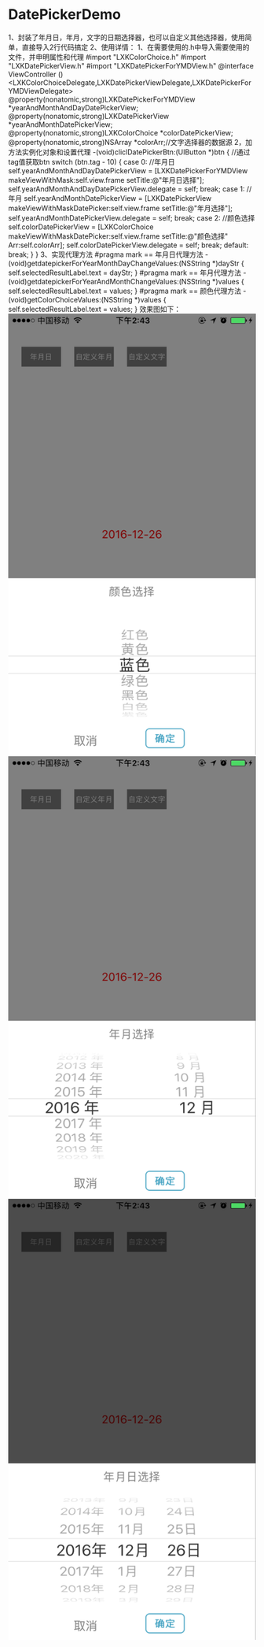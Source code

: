 # DatePickerDemo
1、封装了年月日，年月，文字的日期选择器，也可以自定义其他选择器，使用简单，直接导入2行代码搞定
2、使用详情：
1、在需要使用的.h中导入需要使用的文件，并申明属性和代理
#import "LXKColorChoice.h"
#import "LXKDatePickerView.h"
#import "LXKDatePickerForYMDView.h"
@interface ViewController ()<LXKColorChoiceDelegate,LXKDatePickerViewDelegate,LXKDatePickerForYMDViewDelegate>
@property(nonatomic,strong)LXKDatePickerForYMDView *yearAndMonthAndDayDatePickerView;
@property(nonatomic,strong)LXKDatePickerView *yearAndMonthDatePickerView;
@property(nonatomic,strong)LXKColorChoice *colorDatePickerView;
@property(nonatomic,strong)NSArray *colorArr;//文字选择器的数据源
2，加方法实例化对象和设置代理
-(void)cliclDatePickerBtn:(UIButton *)btn
{
//通过tag值获取btn
    switch (btn.tag - 10) {
        case 0:
            //年月日
            self.yearAndMonthAndDayDatePickerView = [LXKDatePickerForYMDView makeViewWithMask:self.view.frame setTitle:@"年月日选择"];
            self.yearAndMonthAndDayDatePickerView.delegate = self;
            break;
        case 1:
            //年月
            self.yearAndMonthDatePickerView = [LXKDatePickerView makeViewWithMaskDatePicker:self.view.frame setTitle:@"年月选择"];
            self.yearAndMonthDatePickerView.delegate = self;
            break;
        case 2:
            //颜色选择
            self.colorDatePickerView = [LXKColorChoice makeViewWithMaskDatePicker:self.view.frame setTitle:@"颜色选择" Arr:self.colorArr];
            self.colorDatePickerView.delegate = self;
            break;
        default:
            break;
    }
}
3、实现代理方法
#pragma mark == 年月日代理方法
-(void)getdatepickerForYearMonthDayChangeValues:(NSString *)dayStr
{
    self.selectedResultLabel.text = dayStr;
}
#pragma mark == 年月代理方法
-(void)getdatepickerForYearAndMonthChangeValues:(NSString *)values
{
    self.selectedResultLabel.text = values;
}
#pragma mark == 颜色代理方法
-(void)getColorChoiceValues:(NSString *)values
{
    self.selectedResultLabel.text = values;
}
效果图如下：
![image](https://github.com/luoxiankang/DatePickerDemo/blob/master/DatePickerDemo/screenphoto/1.png)
![image](https://github.com/luoxiankang/DatePickerDemo/blob/master/DatePickerDemo/screenphoto/2.png)
![image](https://github.com/luoxiankang/DatePickerDemo/blob/master/DatePickerDemo/screenphoto/3.png)
